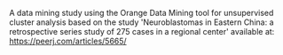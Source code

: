 A data mining study using the Orange Data Mining tool for unsupervised cluster analysis based on the study 'Neuroblastomas in Eastern China: a retrospective series study of 275 cases in a regional center' available at: https://peerj.com/articles/5665/
